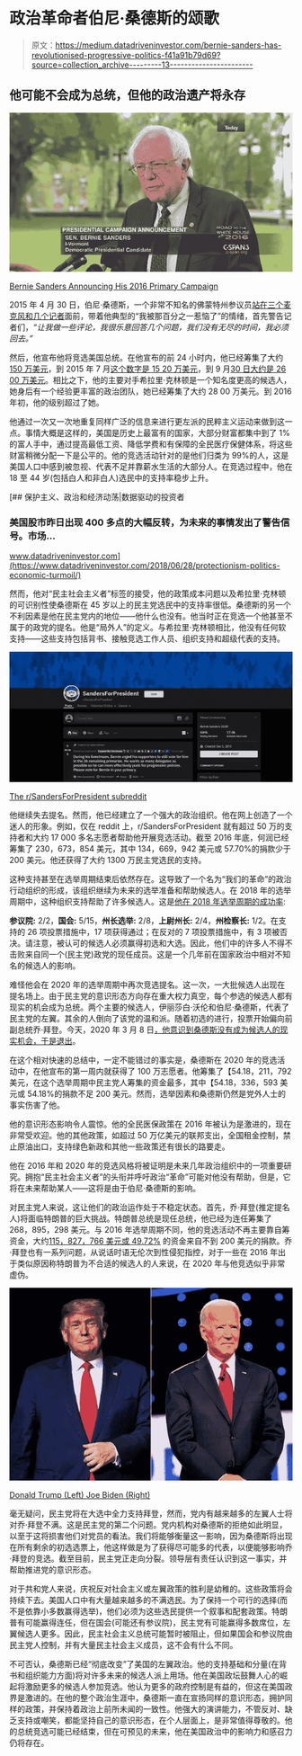 # 政治革命者伯尼·桑德斯的颂歌

> 原文：<https://medium.datadriveninvestor.com/bernie-sanders-has-revolutionised-progressive-politics-f41a91b79d69?source=collection_archive---------13----------------------->

## 他可能不会成为总统，但他的政治遗产将永存

![](img/49d2817c1a7e1fb8b69701d27b5d03b8.png)

[Bernie Sanders Announcing His 2016 Primary Campaign](https://www.c-span.org/video/?325700-1/senator-bernie-sanders-i-vt-news-conference)

2015 年 4 月 30 日，伯尼·桑德斯，一个非常不知名的佛蒙特州参议员[站在三个麦克风和几个记者](https://www.c-span.org/video/?325700-1/senator-bernie-sanders-i-vt-news-conference)面前，带着他典型的“我被那百分之一惹恼了”的情绪，首先警告记者们，*“让我做一些评论，我很乐意回答几个问题，我们没有无尽的时间，我必须回去。”*

然后，他宣布他将竞选美国总统。在他宣布的前 24 小时内，他已经筹集了大约[150 万美元](https://www.opensecrets.org/pres16/candidate.php?id=N00000528)，到 2015 年 7 月[这个数字是 15 20 万美元](https://www.opensecrets.org/pres16/candidate.php?id=N00000528)，到 9 月[30 日大约是 26 00 万美元](https://www.opensecrets.org/pres16/candidate.php?id=N00000528)。相比之下，他的主要对手希拉里·克林顿是一个知名度更高的候选人，她身后有一个经验更丰富的政治团队，她已经筹集了大约 28 00 万美元。到 2016 年初，他的级别超过了她。

他通过一次又一次地重复同样广泛的信息来进行更左派的民粹主义运动来做到这一点。事情大概是这样的，美国是历史上最富有的国家，大部分财富都集中到了 1%的富人手中，通过提高最低工资、降低学费和有保障的全民医疗保健体系，将这些财富稍微分配一下是公平的。他的竞选活动针对的是他们归类为 99%的人，这是美国人口中感到被忽视、代表不足并靠薪水生活的大部分人。在竞选过程中，他在 18 至 44 岁(包括白人和非白人)选民中的支持率稳步上升。

[](https://www.datadriveninvestor.com/2018/06/28/protectionism-politics-economic-turmoil/) [## 保护主义、政治和经济动荡|数据驱动的投资者

### 美国股市昨日出现 400 多点的大幅反转，为未来的事情发出了警告信号。市场…

www.datadriveninvestor.com](https://www.datadriveninvestor.com/2018/06/28/protectionism-politics-economic-turmoil/) 

然而，他对“民主社会主义者”标签的接受，他的政策成本问题以及希拉里·克林顿的可识别性使桑德斯在 45 岁以上的民主党选民中的支持率很低。桑德斯的另一个不利因素是他在民主党内的地位——他什么也没有。他当时正在竞选一个他甚至不属于的政党的提名。他是“局外人”的定义。与希拉里·克林顿相比，他没有任何软支持——这些支持包括背书、接触竞选工作人员、组织支持和超级代表的支持。

![](img/202bad5b3ab0d8679dd34cbb1bcfdfeb.png)

[The r/SandersForPresident subreddit](https://www.reddit.com/r/SandersForPresident/)

他继续失去提名。然而，他已经建立了一个强大的政治组织。他在网上创造了一个迷人的形象。例如，仅在 reddit 上，r/SandersForPresident 就有超过 50 万的支持者和大约 17 000 多名志愿者帮助他开展竞选活动。截至 2016 年底，何润已经筹集了 230，673，854 美元，其中 134，669，942 美元或 57.70%的捐款少于 200 美元。他还获得了大约 1300 万民主党选民的支持。

这种支持甚至在选举周期结束后依然存在。这导致了一个名为“我们的革命”的政治行动组织的形成，该组织继续为未来的选举准备和帮助候选人。在 2018 年的选举周期中，这种组织支持帮助了许多候选人。这是[他在 2018 年选举周期的成功率](https://ballotpedia.org/Endorsements_by_Bernie_Sanders):

**参议院:** 2/2，**国会:** 5/15，**州长选举:** 2/8，**上尉州长:** 2/4，**州检察长:** 1/2。在支持的 26 项投票措施中，17 项获得通过；在反对的 7 项投票措施中，有 3 项被否决。请注意，被认可的候选人必须赢得初选和大选。因此，他们中的许多人不得不击败来自同一个(民主党)政党的现任成员。这是一个几年前在国家政治中相对不知名的候选人的影响。

难怪他会在 2020 年的选举周期中再次竞选提名。这一次，一大批候选人出现在提名场上。由于民主党的意识形态方向存在重大权力真空，每个参选的候选人都有现实的机会成为总统。两个主要的候选人，伊丽莎白·沃伦和伯尼·桑德斯，代表了民主党的左翼。其余的人倒向了该党的温和派。随着初选的进行，投票开始偏向前副总统乔·拜登。今天，2020 年 3 月 8 日[，他意识到桑德斯没有成为候选人的现实机会，于是退出](https://www.cbsnews.com/news/bernie-sanders-drops-out-suspending-campaign/)。

在这个相对快速的总结中，一定不能错过的事实是，桑德斯在 2020 年的竞选活动中，在他宣布的第一周内就获得了 100 万志愿者。他筹集了【54.18，211，792 美元，在这个选举周期中民主党人筹集的资金最多，其中【54.18，336，593 美元或 54.18%的捐款不足 200 美元。然而，选举因素和桑德斯仍然是党外人士的事实伤害了他。

他的意识形态影响令人震惊。他的全民医保政策在 2016 年被认为是激进的，现在非常受欢迎。他的其他政策，如超过 50 万亿美元的联邦支出，全国租金控制，禁止原油出口，支持绿色新政和其他一些政策还有很长的路要走。

他在 2016 年和 2020 年的竞选风格将被证明是未来几年政治组织中的一项重要研究。拥抱“民主社会主义者”的头衔并呼吁政治“革命”可能对他没有帮助，但是，它将在未来帮助某人——这将是由于伯尼·桑德斯的影响。

对民主党人来说，这让他们的政治运作处于不稳定状态。首先，乔·拜登(推定提名人)将面临特朗普的巨大挑战。特朗普总统是现任总统，他已经为连任筹集了 268，895，298 美元。与 2016 年选举周期不同，他的竞选活动不再主要靠自筹资金，大约[115，827，766 美元或 49.72%](https://www.opensecrets.org/2020-presidential-race/candidate?id=N00023864) 的资金来自不到 200 美元的捐款。乔·拜登也有一系列问题，从说话时语无伦次到性侵犯指控，对于一些在 2016 年出于类似原因称特朗普为不合适的候选人的人来说，在 2020 年与他竞选似乎非常虚伪。

![](img/0b5fda27a45ee3740514df5e884b3d88.png)

[Donald Trump (Left) Joe Biden (Right)](https://www.usatoday.com/story/news/politics/elections/2020/04/08/joe-biden-leads-donald-trump-8-points-new-quinnipiac-poll-finds/2971678001/)

毫无疑问，民主党将在大选中全力支持拜登，然而，党内有越来越多的左翼人士将对乔·拜登不满。这是民主党的第二个问题。党内机构对桑德斯的拒绝如此明显，以至于这将损害他们对党员的看法。我们将能够衡量这一影响，因为桑德斯将出现在所有剩余的初选选票上，他这样做是为了获得尽可能多的代表，以便能够影响乔·拜登的竞选。截至目前，民主党正走向分裂。领导层有责任认识到这一事实，并帮助推进党的意识形态。

对于共和党人来说，庆祝反对社会主义或左翼政策的胜利是幼稚的。这些政策将会持续下去。美国人口中有大量越来越多的不满选民。为了保持一个可行的选择(而不是依靠小多数赢得选举)，他们必须为这些选民提供一个叙事和配套政策。特朗普有可能赢得连任，但在国会(可能还有参议院)，民主党有可能赢得多数席位，左翼候选人更多。因此，民主社会主义总统可能暂时被阻止，但如果国会和参议院由民主党人控制，并有大量民主社会主义成员，这不会有什么不同。

不可否认，桑德斯已经“彻底改变”了美国的左翼政治。他的支持基础和分量(在背书和组织能力方面)将对许多未来的候选人派上用场。他在美国政坛鼓舞人心的崛起将激励更多的候选人参加竞选。他认为更多的政府控制是有益的，但这在美国政界是激进的。在他的整个政治生涯中，桑德斯一直在宣扬同样的意识形态，拥护同样的政策，并保持着政治上前所未闻的一致性。他强大的演讲能力，不管反对、缺乏支持或嘲笑，都能坚持自己的意识形态，在个人层面上，是非常值得尊敬的。他的总统竞选可能已经结束，但在可预见的未来，他在美国政治中的影响力和感召力仍将存在。